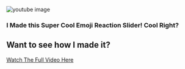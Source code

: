 
![youtube image](https://i.imgur.com/mrhaMIi.png)
### I Made this Super Cool Emoji Reaction Slider! Cool Right?
## Want to see how I made it? 
[Watch The Full Video Here](https://youtu.be/SefRG7YvzSU)
